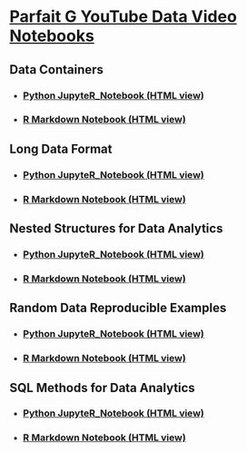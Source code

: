 # [Parfait G YouTube Data Video Notebooks](https://www.youtube.com/channel/UC7tG4vrXZNsHstGeVeB7w9w/videos)

## Data Containers
- ### [Python JupyteR_Notebook (HTML view)](https://raw.githack.com/ParfaitG/DATA_VIDEOS/blob/main/Python_Notebooks/Data-Containers-in-Pandas.html)
- ### [R Markdown Notebook (HTML view)](https://raw.githack.com/ParfaitG/DATA_VIDEOS/blob/main/R_Notebooks/Data-Containers-in-R.nb.html)

## Long Data Format
- ### [Python JupyteR_Notebook (HTML view)](https://raw.githack.com/ParfaitG/DATA_VIDEOS/blob/main/Python_Notebooks/Long-Data-Format-in-Python-Pandas.html)
- ### [R Markdown Notebook (HTML view)](https://raw.githack.com/ParfaitG/DATA_VIDEOS/blob/main/R_Notebooks/Long-Data-Format-in-R.nb.html)

## Nested Structures for Data Analytics
- ### [Python JupyteR_Notebook (HTML view)](https://raw.githack.com/ParfaitG/DATA_VIDEOS/blob/main/Python_Notebooks/Nested-Structures-for-Data-Analytics-Pandas.html)
- ### [R Markdown Notebook (HTML view)](https://raw.githack.com/ParfaitG/DATA_VIDEOS/blob/main/R_Notebooks/Nested-Structures-for-Data-Analytics-R.nb.html)

## Random Data Reproducible Examples
- ### [Python JupyteR_Notebook (HTML view)](https://raw.githack.com/ParfaitG/DATA_VIDEOS/blob/main/Python_Notebooks/Random-Data-Reproducible-Example_Py.html)
- ### [R Markdown Notebook (HTML view)](https://raw.githack.com/ParfaitG/DATA_VIDEOS/blob/main/R_Notebooks/Random-Data-Reproducible-Example-R.nb.html)

## SQL Methods for Data Analytics
- ### [Python JupyteR_Notebook (HTML view)](https://raw.githack.com/ParfaitG/DATA_VIDEOS/blob/main/Python_Notebooks/SQL-Methods-for-Data-Analytics-Python.html)
- ### [R Markdown Notebook (HTML view)](https://raw.githack.com/ParfaitG/DATA_VIDEOS/blob/main/R_Notebooks/SQL-Methods-for-Data-Analytics-R.nb.html)

